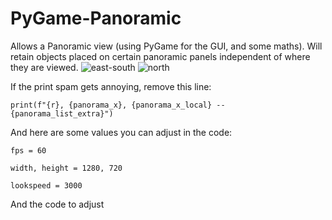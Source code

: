 # PyGame-Panoramic
Allows a Panoramic view (using PyGame for the GUI, and some maths). Will retain objects placed on certain panoramic panels independent of where they are viewed.
![east-south](https://github.com/user-attachments/assets/d2c062a6-a6b5-4bc2-ad4b-59965d928be2)
![north](https://github.com/user-attachments/assets/80c7fbe1-2708-4137-ae97-22cb6e40d89f)

If the print spam gets annoying, remove this line:
```
print(f"{r}, {panorama_x}, {panorama_x_local} -- {panorama_list_extra}")
```

And here are some values you can adjust in the code:
```
fps = 60
```
```
width, height = 1280, 720
```
```
lookspeed = 3000
```

And the code to adjust 
